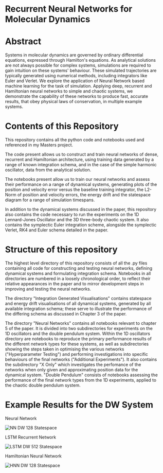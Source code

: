 # Recurrent Neural Networks for Molecular Dynamics

# Abstract
Systems in molecular dynamics are governed by ordinary differential equations, expressed through Hamilton's equations. As analytical solutions are not always possible for complex systems, simulations are required to gain intuition on these systems' behaviour. These simulated trajectories are typically generated using numerical methods, including integrators like Euler and Verlet. We explore the application of Neural Network based machine learning for the task of simulation. Applying deep, recurrent and Hamiltonian neural networks to simple and chaotic systems, we demonstrate the capability of these networks to produce fast, accurate results, that obey physical laws of conservation, in multiple example systems. 

# Contents of this Repository
This repository contains all the python code and notebooks used and referenced in my Masters project. 

The code present allows us to construct and train neural networks of dense, recurrent and Hamiltonian architecture, using training data generated by a range of known integration schema, and in the case of the simple harmonic oscillator, data from the analytical solution.

The notebooks present allow us to train our neural networks and assess their performance on a range of dynamical systems, generating plots of the position and velocity error versus the baseline training integrator, the L2-Norm of position and velocity errors, the energy drift and the statespace diagram for a range of simulation timespans.

In addition to the dynamical systems discussed in the paper, this repository also contains the code necessary to run the experiments on the 1D Lennard-Jones Oscillator and the 3D three-body chaotic system. It also contains the symplectic Euler integration scheme, alongside the symplectic Verlet, RK4 and Euler schema detailed in the paper.

# Structure of this repository

The highest level directory of this repository consists of all the .py files containing all code for constructing and testing neural networks, defining dynamical systems and formulating integration schema. Notebooks in all directories are numbered in a loosely chronological order, to reflect their relative appearances in the paper and to mirror development steps in improving and testing the neural networks.

The directory "Integration Generated Visualisations" contains statespace and energy drift visualisations of all dynamical systems, generated by all available integration schema; these serve to illustrate the performance of the differing schema as discussed in Chapter 3 of the paper.

The directory "Neural Networks" contains all notebooks relevant to chapter 5 of the paper. It is divided into two subdirectories for experiments on the 1D oscillators and the double pendulum system. Within the 1D oscillators directory are notebooks to reproduce the primary performance results of the different network types for these systems, as well as subdirectories showing the steps taken in optimising the various networks ("Hyperparameter Testing") and performing investigations into specific behaviours of the final networks ("Additional Experiments"). It also contains the subdirectory "X Only" which investigates the perfomance of the networks when only given and approximating position data for the dynamical system. "Double Pendulum" consists of notebooks assessing the performance of the final network types from the 1D experiments, applied to the chaotic double pendulum system.

# Example Results for the DW System

Neural Network

![NN DW 128 Statespace](https://user-images.githubusercontent.com/93135270/159294713-39fc3dbd-ac1d-4a5c-bc32-916e46cfe7a8.png)

LSTM Recurrent Network

![LSTM DW 512 Statespace](https://user-images.githubusercontent.com/93135270/159295074-fe6417dc-9873-42a4-9743-3490dc6266d5.png)

Hamiltonian Neural Network

![HNN DW 128 Statespace](https://user-images.githubusercontent.com/93135270/159294644-71cd75b5-e541-4f67-8113-3ba6d18ed2d2.png)

